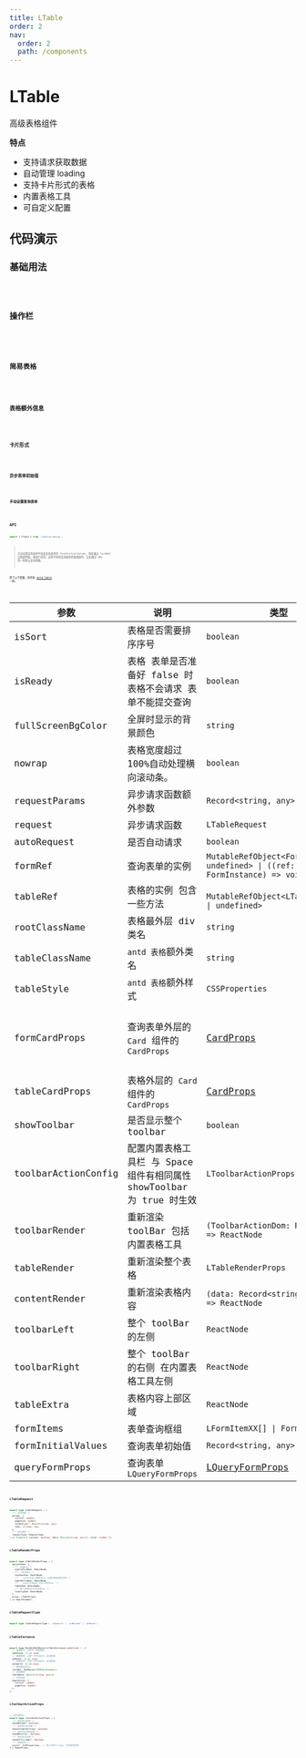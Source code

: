 ```yaml
---
title: LTable
order: 2
nav:
  order: 2
  path: /components
---
```


# LTable

高级表格组件

**特点**

- 支持请求获取数据
- 自动管理 loading
- 支持卡片形式的表格
- 内置表格工具
- 可自定义配置

## 代码演示

### 基础用法

 <code src='./demos/Demo5.tsx' background="#f5f5f5">

### 操作栏

 <code src='./demos/Demo1.tsx' background="#f5f5f5">

### 简易表格

 <code src='./demos/Demo2.tsx' background="#f5f5f5">

### 表格额外信息

 <code src='./demos/Demo3.tsx' background="#f5f5f5">

### 卡片形式

 <code src='./demos/Demo6.tsx' background="#f5f5f5">
 
 ### 异步表单初始值

 <code src='./demos/Demo4.tsx' background="#f5f5f5">

### 手动设置查询表单

 <code src='./demos/Demo7.tsx' background="#f5f5f5">

## API

```ts
import { LTable } from 'lighting-design';
```

> 手动设置查询表单不改变查询表单的 formInitialValues，而是通过 formRef 设置表单值，再进行查询，这样不影响查询表单的重置操作。比如通过 URL 带一些默认查询参数。

除了以下参数，其余和 [antd.Table](https://4x.ant.design/components/table-cn/#API) 一样。

<!-- | fillSpace | 表格外层 div 是否占满剩余空间 | `boolean` | `false` | -->

| 参数 | 说明 | 类型 | 默认值 |
| --- | --- | --- | --- |
| isSort | 表格是否需要排序序号 | `boolean` | `false` |
| isReady | 表格 表单是否准备好 false 时表格不会请求 表单不能提交查询 | `boolean` | `true` |
| fullScreenBgColor | 全屏时显示的背景颜色 | `string` | `#fff` |
| nowrap | 表格宽度超过 100%自动处理横向滚动条。 | `boolean` | `true` |
| requestParams | 异步请求函数额外参数 | `Record<string, any>` | `-` |
| request | 异步请求函数 | `LTableRequest` | `-` |
| autoRequest | 是否自动请求 | `boolean` | `true` |
| formRef | 查询表单的实例 | `MutableRefObject<FormInstance \| undefined> \| ((ref: FormInstance) => void)` | `-` |
| tableRef | 表格的实例 包含一些方法 | ` MutableRefObject<LTableInstance \| undefined>` | `-` |
| rootClassName | 表格最外层 div 类名 | `string` | `-` |
| tableClassName | `antd 表格`额外类名 | `string` | `-` |
| tableStyle | `antd 表格`额外样式 | `CSSProperties` | `-` |
| formCardProps | 查询表单外层的 `Card` 组件的 `CardProps` | [CardProps](https://4x.ant.design/components/card-cn/#API) | `{style:{ borderRadius: 0 },bodyStyle:{paddingBottom: 0, marginBottom: 16}}` |
| tableCardProps | 表格外层的 `Card` 组件的 `CardProps` | [CardProps](https://4x.ant.design/components/card-cn/#API) | `{style:{ borderRadius: 0 }}` |
| showToolbar | 是否显示整个 toolbar | `boolean` | `true` |
| toolbarActionConfig | 配置内置表格工具栏 与 Space 组件有相同属性 showToolbar 为 true 时生效 | `LToolbarActionProps` | `-` |
| toolbarRender | 重新渲染 toolBar 包括内置表格工具 | `(ToolbarActionDom: ReactNode) => ReactNode` | `-` |
| tableRender | 重新渲染整个表格 | `LTableRenderProps` | `-` |
| contentRender | 重新渲染表格内容 | `(data: Record<string, any>[]) => ReactNode` | `-` |
| toolbarLeft | 整个 toolBar 的左侧 | `ReactNode` | `-` |
| toolbarRight | 整个 toolBar 的右侧 在内置表格工具左侧 | `ReactNode` | `-` |
| tableExtra | 表格内容上部区域 | `ReactNode` | `-` |
| formItems | 表单查询框组 | `LFormItemXX[] \| Form.Item[]` | `-` |
| formInitialValues | 查询表单初始值 | `Record<string, any>` | `-` |
| queryFormProps | 查询表单`LQueryFormProps` | [LQueryFormProps](/components/form/query-form) | `-` |

### LTableRequest

```ts
export type LTableRequest = (
  /** 请求参数 */
  params: {
    current: number;
    pageSize: number;
    formValues?: Record<string, any>;
    [key: string]: any;
  },
  /** 请求类型 */
  requestType: RequestType,
) => Promise<{ success: boolean; data: Record<string, any>[]; total: number }>;
```

### LTableRenderProps

```ts
export type LTableRenderProps = (
  optionsDom: {
    /** 表单dom */
    searchFormDom: ReactNode;
    /** 工具栏dom */
    toolbarDom: ReactNode;
    /**   table内容上面额外Dom 如果没有配置则没有 */
    tableExtraDom: ReactNode;
    /**   table主体Dom 包含工具栏Dom  */
    tableDom: ReactNode;
    /** 整个表格Dom包含全部Dom */
    finallyDom: ReactNode;
  },
  props: LTableProps,
) => ReactElement;
```

### LTableRequestType

```ts
export type LTableRequestType = 'onSearch' | 'onReload' | 'onReset';
```

### LTableInstance

```ts
export type MutableRefObject<LTableInstance|undefined > = {
  // 根据条件，当前页、刷新数据
  onReload: () => void;
  // 重置数据，从第一页开始显示、查询数据
  onReset: () => void;
  // 根据条件，从第一页开始显示、查询数据
  onSearch: () => void;
  // 表格根标签div
  rootRef: RefObject<HTMLDivElement>;
  // 表格数据
  tableData: Record<string, any>[];
  // 页码信息
  pagination: {
    current: number;
    pageSize: number;
  };
};
```

### LToolbarActionProps

```ts
// 默认都显示
export type LToolbarActionProps = {
  /** 是否显示刷新 */
  showReload?: boolean;
  /** 是否显示列设置 */
  showColumnSetting?: boolean;
  /** 是否显示表格密度 */
  showDensity?: boolean;
  /** 是否显示全屏 */
  showFullscreen?: boolean;
  /** 图标样式 */
  style?: CSSProperties; // 默认字体大小16px 字体颜色黑色
} & SpaceProps;
```
